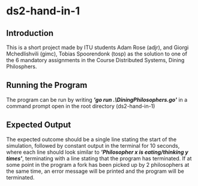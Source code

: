 # ds2-hand-in-1
<h2>Introduction</h2>
This is a short project made by ITU students Adam Rose (adjr), and Giorgi Mchedlishvili (gimc), Tobias Spoorendonk (tosp) as the solution to one of the 6 mandatory assignments in the Course Distributed Systems, Dining Philosphers.
<h2>Running the Program</h2>
The program can be run by writing <b><i>'go run .\DiningPhilosophers.go'</i></b> in a command prompt open in the root directory (ds2-hand-in-1)
<h2>Expected Output</h2>
The expected outcome should be a single line stating the start of the simulation, followed by constant output in the terminal for 10 seconds, where each line should look similar to <b><i>'Philosopher x is eating/thinking y times'</i></b>, terminating with a line stating that the program has terminated. If at some point in the program a fork has been picked up by 2 philosophers at the same time, an error message will be printed and the program will be terminated.